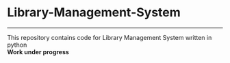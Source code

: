 # Library-Management-System
***
This repository contains code for Library Management System written in python
<br>
**Work under progress**
